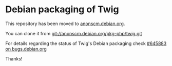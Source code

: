 Debian packaging of Twig
========================

This repository has been moved to [anonscm.debian.org](http://anonscm.debian.org/gitweb/?p=pkg-php/twig.git;a=summary).

You can clone it from [git://anonscm.debian.org/pkg-php/twig.git](git://anonscm.debian.org/pkg-php/twig.git)

For details regarding the status of Twig's Debian packaging check
[#645883 on bugs.debian.org](https://bugs.debian.org/cgi-bin/bugreport.cgi?bug=645883)

Thanks!




